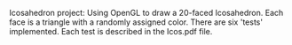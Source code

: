 Icosahedron project: Using OpenGL to draw a 20-faced Icosahedron. Each face is a triangle with a randomly assigned color. There are six
'tests' implemented. Each test is described in the Icos.pdf file.
